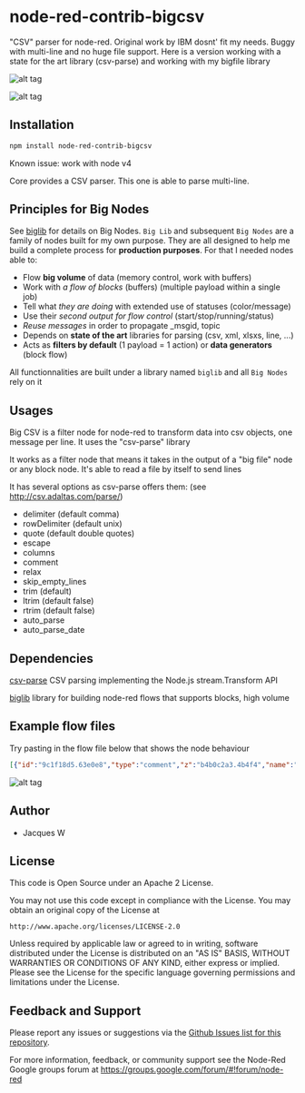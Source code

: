 # node-red-contrib-bigcsv

"CSV" parser for node-red. Original work by IBM dosnt' fit my needs. Buggy with multi-line and no huge file support. Here is a version working with a state for the art library (csv-parse) and working with my bigfile library

![alt tag](https://cloud.githubusercontent.com/assets/18165555/15456092/888aa0c4-2066-11e6-8224-4ec7fc8919f7.png)

![alt tag](https://cloud.githubusercontent.com/assets/18165555/15456091/859c4570-2066-11e6-810d-ec72797ac7ea.png)

## Installation
```bash
npm install node-red-contrib-bigcsv
```

Known issue: work with node v4

Core provides a CSV parser. This one is able to parse multi-line.

## Principles for Big Nodes

See [biglib](https://www.npmjs.com/package/node-red-biglib) for details on Big Nodes.
`Big Lib` and subsequent `Big Nodes` are a family of nodes built for my own purpose. They are all designed to help me build a complete process for **production purposes**. For that I needed nodes able to:

* Flow **big volume** of data (memory control, work with buffers)
* Work with *a flow of blocks* (buffers) (multiple payload within a single job)
* Tell what *they are doing* with extended use of statuses (color/message)
* Use their *second output for flow control* (start/stop/running/status)
* *Reuse messages* in order to propagate _msgid, topic
* Depends on **state of the art** libraries for parsing (csv, xml, xlsxs, line, ...)
* Acts as **filters by default** (1 payload = 1 action) or **data generators** (block flow)

All functionnalities are built under a library named `biglib` and all `Big Nodes` rely on it

## Usages

Big CSV is a filter node for node-red to transform data into csv objects, one message per line. It uses the "csv-parse" library

It works as a filter node that means it takes in the output of a "big file" node or any block node. It's able to read a file by itself to send lines

It has several options as csv-parse offers them: (see http://csv.adaltas.com/parse/)

- delimiter (default comma)
- rowDelimiter (default unix)
- quote (default double quotes)
- escape
- columns
- comment
- relax
- skip_empty_lines
- trim (default)
- ltrim (default false)
- rtrim (default false)
- auto_parse
- auto_parse_date

## Dependencies

[csv-parse](https://www.npmjs.com/package/csv-parse) CSV parsing implementing the Node.js stream.Transform API

[biglib](https://www.npmjs.com/package/node-red-biglib) library for building node-red flows that supports blocks, high volume

## Example flow files

Try pasting in the flow file below that shows the node behaviour 

```json
[{"id":"9c1f18d5.63e0e8","type":"comment","z":"b4b0c2a3.4b4f4","name":"Big CSV node sample usage","info":"","x":146.5,"y":41,"wires":[]},{"id":"d3cf8795.2c3078","type":"inject","z":"b4b0c2a3.4b4f4","name":"GO","topic":"","payload":"","payloadType":"str","repeat":"","crontab":"","once":false,"x":410,"y":100,"wires":[["c7e57a1f.381a88"]]},{"id":"c7e57a1f.381a88","type":"function","z":"b4b0c2a3.4b4f4","name":"sample data","func":"msg.payload = \"Col1,Col2,Col3\\nVal1,\\\"Val\\\"\\\"3\\\"\\\"\\\",Val3\\nThis,is a,\\\"multi\\nline\\\"\\n1,2,2016-01-02\"\nreturn msg;","outputs":1,"noerr":0,"x":590,"y":200,"wires":[["819bdae5.7e6428"]]},{"id":"bcabd332.43543","type":"debug","z":"b4b0c2a3.4b4f4","name":"csv object","active":true,"console":"false","complete":"payload","x":970,"y":260,"wires":[]},{"id":"a780465.f587fb8","type":"debug","z":"b4b0c2a3.4b4f4","name":"status","active":true,"console":"false","complete":"control","x":950,"y":360,"wires":[]},{"id":"83781490.7c87e8","type":"inject","z":"b4b0c2a3.4b4f4","name":"GO with parsing","topic":"","payload":"","payloadType":"str","repeat":"","crontab":"","once":false,"x":140,"y":240,"wires":[["279f5508.d860aa"]]},{"id":"5071718b.af8e9","type":"inject","z":"b4b0c2a3.4b4f4","name":"GO with no parsing","topic":"","payload":"","payloadType":"str","repeat":"","crontab":"","once":false,"x":150,"y":340,"wires":[["9ab9cd9c.65463"]]},{"id":"9ab9cd9c.65463","type":"function","z":"b4b0c2a3.4b4f4","name":"auto_parse=false","func":"msg.config = { auto_parse: false }\nreturn msg;","outputs":1,"noerr":0,"x":370,"y":300,"wires":[["c7e57a1f.381a88"]]},{"id":"279f5508.d860aa","type":"function","z":"b4b0c2a3.4b4f4","name":"auto_parse=true","func":"msg.config = { auto_parse: true, auto_parse_date: true }\nreturn msg;","outputs":1,"noerr":0,"x":334.5,"y":200,"wires":[["c7e57a1f.381a88"]]},{"id":"aae3d444.551c28","type":"comment","z":"b4b0c2a3.4b4f4","name":"This node accepts on the fly configuration","info":"","x":186,"y":164,"wires":[]},{"id":"8a707fdb.758f8","type":"comment","z":"b4b0c2a3.4b4f4","name":"3 lines of data with 1 multi line","info":"","x":640,"y":160,"wires":[]},{"id":"4b231890.b4dce8","type":"comment","z":"b4b0c2a3.4b4f4","name":"control messages (start, stop, ...)","info":"","x":1030,"y":400,"wires":[]},{"id":"1205b30.fedfa4d","type":"comment","z":"b4b0c2a3.4b4f4","name":"One message per line","info":"","x":1000,"y":220,"wires":[]},{"id":"506c748b.af938c","type":"comment","z":"b4b0c2a3.4b4f4","name":"Simple trigger","info":"","x":430,"y":60,"wires":[]},{"id":"16b73073.e948d","type":"inject","z":"b4b0c2a3.4b4f4","name":"GO with an error","topic":"","payload":"","payloadType":"str","repeat":"","crontab":"","once":false,"x":140,"y":400,"wires":[["e2c2d0e9.1d3d3"]]},{"id":"e2c2d0e9.1d3d3","type":"function","z":"b4b0c2a3.4b4f4","name":"Non existing file","func":"msg.filename = \"/A/Probably/Non/Existing/File\"\nreturn msg;","outputs":1,"noerr":0,"x":580,"y":400,"wires":[["819bdae5.7e6428"]]},{"id":"819bdae5.7e6428","type":"bigcsv","z":"b4b0c2a3.4b4f4","name":"","filename":"","x":780,"y":300,"wires":[["bcabd332.43543"],["a780465.f587fb8"]]},{"id":"50fc0dc5.af03f4","type":"comment","z":"b4b0c2a3.4b4f4","name":"See the numbers...","info":"","x":367.5,"y":236,"wires":[]}]
```

![alt tag](https://cloud.githubusercontent.com/assets/18165555/15456089/814f384c-2066-11e6-9542-7fa04b409aca.png)

## Author

  - Jacques W

## License

This code is Open Source under an Apache 2 License.

You may not use this code except in compliance with the License. You may obtain an original copy of the License at

    http://www.apache.org/licenses/LICENSE-2.0

Unless required by applicable law or agreed to in writing, software distributed under the License is distributed on an
"AS IS" BASIS, WITHOUT WARRANTIES OR CONDITIONS OF ANY KIND, either express or implied. Please see the
License for the specific language governing permissions and limitations under the License.

## Feedback and Support

Please report any issues or suggestions via the [Github Issues list for this repository](https://github.com/Jacques44/node-red-contrib-bigline/issues).

For more information, feedback, or community support see the Node-Red Google groups forum at https://groups.google.com/forum/#!forum/node-red


